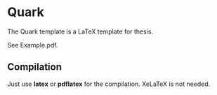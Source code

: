 # Quark
The Quark template is a LaTeX template for thesis.

See Example.pdf.

## Compilation

Just use **latex** or **pdflatex** for the compilation. XeLaTeX is not needed.
